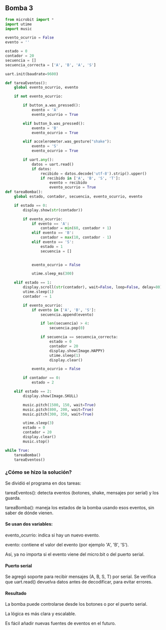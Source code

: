 ## Bomba 3
```py
from microbit import *
import utime
import music

evento_ocurrio = False
evento = ''

estado = 0
contador = 20
secuencia = []
secuencia_correcta = ['A', 'B', 'A', 'S']

uart.init(baudrate=9600)

def tareaEventos():
    global evento_ocurrio, evento

    if not evento_ocurrio:

        if button_a.was_pressed():
            evento = 'A'
            evento_ocurrio = True

        elif button_b.was_pressed():
            evento = 'B'
            evento_ocurrio = True

        elif accelerometer.was_gesture("shake"):
            evento = 'S'
            evento_ocurrio = True

        if uart.any():
            datos = uart.read()
            if datos:
                recibido = datos.decode('utf-8').strip().upper()
                if recibido in ['A', 'B', 'S', 'T']:
                    evento = recibido
                    evento_ocurrio = True
def tareaBomba():
    global estado, contador, secuencia, evento_ocurrio, evento

    if estado == 0:
        display.show(str(contador))

        if evento_ocurrio:
            if evento == 'A':
                contador = min(60, contador + 1)
            elif evento == 'B':
                contador = max(10, contador - 1)
            elif evento == 'S':
                estado = 1
                secuencia = []

            
            evento_ocurrio = False

            utime.sleep_ms(300)

    elif estado == 1:
        display.scroll(str(contador), wait=False, loop=False, delay=80)
        utime.sleep(1)
        contador -= 1

        if evento_ocurrio:
            if evento in ['A', 'B', 'S']:
                secuencia.append(evento)

                if len(secuencia) > 4:
                    secuencia.pop(0)

                if secuencia == secuencia_correcta:
                    estado = 0
                    contador = 20
                    display.show(Image.HAPPY)
                    utime.sleep(1)
                    display.clear()

            evento_ocurrio = False

        if contador == 0:
            estado = 2

    elif estado == 2:
        display.show(Image.SKULL)

        music.pitch(1500, 150, wait=True)
        music.pitch(800, 200, wait=True)
        music.pitch(300, 350, wait=True)

        utime.sleep(3)
        estado = 0
        contador = 20
        display.clear()
        music.stop()

while True:
    tareaBomba()
    tareaEventos()
```

### ¿Cómo se hizo la solución?

Se dividió el programa en dos tareas:

tareaEventos(): detecta eventos (botones, shake, mensajes por serial) y los guarda.

tareaBomba(): maneja los estados de la bomba usando esos eventos, sin saber de dónde vienen.

#### Se usan dos variables:

evento_ocurrio: indica si hay un nuevo evento.

evento: contiene el valor del evento (por ejemplo 'A', 'B', 'S').

Así, ya no importa si el evento viene del micro:bit o del puerto serial.

#### Puerto serial
Se agregó soporte para recibir mensajes (A, B, S, T) por serial.
Se verifica que uart.read() devuelva datos antes de decodificar, para evitar errores.

#### Resultado

La bomba puede controlarse desde los botones o por el puerto serial.

La lógica es más clara y escalable.

Es fácil añadir nuevas fuentes de eventos en el futuro.


